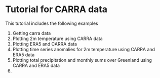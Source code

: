 # Tutorial for CARRA data
This tutorial includes the following examples

1. Getting carra data
2. Plotting 2m temperature using CARRA data
3. Plotting ERA5 and CARRA data
4. Plotting time series anomalies for 2m temperature using CARRA and ERA5 data
5. Plotting total precipitation and monthly sums over Greenland using CARRA and ERA5 data
6. 

